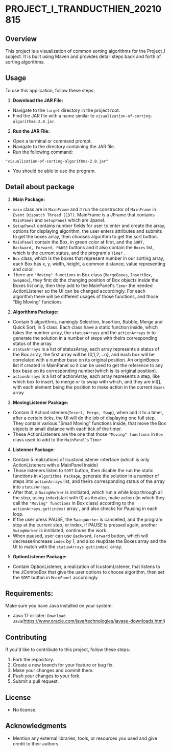 # PROJECT_I_TRANDUCTHIEN_20210815

## Overview

This project is a visualization of common sorting algorithms for the Project_I subject. It is built using Maven and provides detail steps back and forth of sorting algorithms.

## Usage

To use this application, follow these steps:

 1. **Download the JAR File:**
   - Navigate to the `target` directory in the project root.
   - Find the JAR file with a name similar to `visualization-of-sorting-algorithms-2.0.jar`.

 2. **Run the JAR File:**
   - Open a terminal or command prompt.
   - Navigate to the directory containing the JAR file.
   - Run the following command:
     
    "visualization-of-sorting-algorithms-2.0.jar"

   - You should be able to use the program.

## Detail about package

 1. **Main Package:**
   - `main` class are in `MainFrame` and it run the constructor of `MainFrame` in `Event Dispatch Thread (EDT)`. MainFrame is a JFrame that contains `MainPanel` and `SetupPanel` which are Jpanel. 
   - `SetupPanel` contains number fields for user to enter and create the array, options for displaying algorithm, the user enters attributes and submits to get the boxes array, then chooses algorithm to get the sort button.
   - `MainPanel` contain the Box, in green color at first, and the `SORT, Backward, Forward, PAUSE` buttons and it also contain the `Boxes` list, which is the current status, and the program's `Timer` .
   - `Box` class, which is the boxes that represent number in our sorting array, each Box has x, y, width, height, a common distance, value representing and color.
   - There are `"Moving" functions` in Box class (`MergeBoxes`, `InsertBox`, `SwapBox`), they first do the changing position of Box objects inside the Boxes list only, then they add to the MainPanel's `Timer` the needed ActionListener so the UI can be changed accordingly. For each algorithm there will be different usages of those functions, and those "Big Moving" functions 

 2. **Algorithms Package:**
   - Contain 5 algorithms, namingly Selection, Insertion, Bubble, Merge and Quick Sort, in 5 class. Each class have a static function inside, which takes the number array, the `statusArrays` and the `actionArrays` in to generate the solution in a number of steps with theirs corresponding status of the array.
   - `statusArrays` is a list of statusArray, each array represents a status of the Box array, the first array will be {0,1,2,...n},
   and each box will be correlated with a number base on its original position. An originBoxes list if created in MainPanel so it can be used to get the reference to any box base on its corresponding number(which is its original position).
   - `actionArrays` is a list of actionArray, each array represents a step, like which box to insert, to merge or to swap with which, and they are int[], with each element being the position to make action in the current `Boxes` array

 3. **MovingListener Package:**
   - Contain 3 ActionListeners(`Insert, Merge, Swap`), when add it to a timer, after a certain ticks, the UI will do the job of displaying one full step. They contain various "Small Moving" functions inside, that move the Box objects in small distance with each tick of the timer.
   - These ActionListeners are the one that those `"Moving" functions` in `Box` class used to add to the `MainPanel`'s `Timer`

 4. **Listenner Package:**
   - Contain 5 realizations of IcustomListener interface (which is only ActionListeners with a MainPanel inside)
   - Those listeners listen to `SORT` button, then disable the run the static functions in `Algorithms Package`, generate the solution in a number of steps into `actionArrays` list, and theirs corresponding status of the array into `statusArrays`.
   - After that, a `SwingWorker` is innitiated, which run a while loop through all the step, using `index`(start with 0) as iterator, make action (in which they call the `"Moving" functions` in Box class) according to the `actionArrays.get(index)` array , and also checks for Pausing in each loop.
   - If the user press PAUSE, the `SwingWorker` is cancelled, and the program stop at the current step, or index, if PAUSE is pressed again, another `SwingWorker` is innitiated, continues the work.
   - When paused, user can use `Backward`, `Forward` button, which will decrease/increase `index` by 1, and also reupdate the Boxes array and the UI to match with the `statusArrays.get(index)` array.

 5. **OptionListener Package:**
   - Contain OptionListener, a realization of IcustomListener, that listens to the JComboBox that give the user options to choose algorithm, then set the `SORT` button in `MainPanel` accordingly.



## Requirements:
Make sure you have Java installed on your system.

- Java 17 or later: `Download Java`(https://www.oracle.com/java/technologies/javase-downloads.html)

## Contributing

If you'd like to contribute to this project, follow these steps:

 1. Fork the repository.
 2. Create a new branch for your feature or bug fix.
 3. Make your changes and commit them.
 4. Push your changes to your fork.
 5. Submit a pull request.

## License

- No license.

## Acknowledgments

- Mention any external libraries, tools, or resources you used and give credit to their authors.

